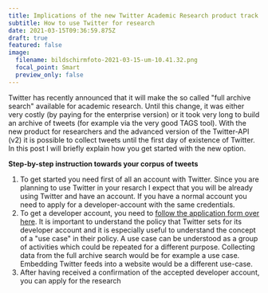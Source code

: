 ```yaml
---
title: Implications of the new Twitter Academic Research product track
subtitle: How to use Twitter for research
date: 2021-03-15T09:36:59.875Z
draft: true
featured: false
image:
  filename: bildschirmfoto-2021-03-15-um-10.41.32.png
  focal_point: Smart
  preview_only: false
---
```

Twitter has recently announced that it will make the so called "full archive search" available for academic research. Until this change, it was either very costly (by paying for the enterprise version) or it took very long to build an archive of tweets (for example via the very good TAGS tool). With the new product for researchers and the advanced version of the Twitter-API (v2) it is possible to collect tweets until the first day of existence of Twitter. In this post I will briefly explain how you get started with the new option.

**Step-by-step instruction towards your corpus of tweets**

1. To get started you need first of all an account with Twitter. Since you are planning to use Twitter in your resarch I expect that you will be already using Twitter and have an account. If you have a normal account you need to apply for a developer-account with the same credentials.
2. To get a developer account, you need to [follow the application form over here](https://developer.twitter.com/en/apply-for-access). It is important to understand the policy that Twitter sets for its developer account and it is especially useful to understand the concept of a "use case" in their policy. A use case can be understood as a group of activities which could be repeated for a different purpose. Collecting data from the full archive search would be for example a use case. Embedding Twitter feeds into a website would be a different use-case.
3. After having received a confirmation of the accepted developer account, you can apply for the research